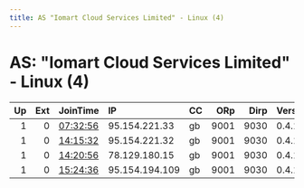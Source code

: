 ```yaml
---
title: AS "Iomart Cloud Services Limited" - Linux (4)
---
```


# AS: "Iomart Cloud Services Limited" - Linux (4)

|   Up |   Ext | JoinTime                                                                                            | IP             | CC   |   ORp |   Dirp | Version   | Contact   | Nickname   |   eFamMembers |
|-----:|------:|:----------------------------------------------------------------------------------------------------|:---------------|:-----|------:|-------:|:----------|:----------|:-----------|--------------:|
|    1 |     0 | [07:32:56](https://metrics.torproject.org/rs.html#details/C3371221901F5240D22992431C50D96D96624A05) | 95.154.221.33  | gb   |  9001 |   9030 | 0.4.1.6   | None      | sheldon    |             1 |
|    1 |     0 | [14:15:32](https://metrics.torproject.org/rs.html#details/1A157A303574B2757265C26538F0F5EDB289DC92) | 95.154.221.32  | gb   |  9001 |   9030 | 0.4.1.6   | None      | BigBen     |             1 |
|    1 |     0 | [14:20:56](https://metrics.torproject.org/rs.html#details/E8A30029E913A5C1D8CC89A74B8D91B5069345FA) | 78.129.180.15  | gb   |  9001 |   9030 | 0.4.1.6   | None      | Unnamed    |             1 |
|    1 |     0 | [15:24:36](https://metrics.torproject.org/rs.html#details/E45342180C2C7A84981E163751F8981A17585C17) | 95.154.194.109 | gb   |  9001 |   9030 | 0.4.1.6   | None      | Unnamed    |             1 |

